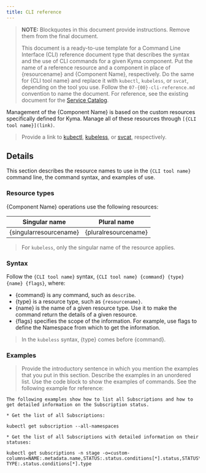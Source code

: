 ```yaml
---
title: CLI reference
---
```


>**NOTE:** Blockquotes in this document provide instructions. Remove them from the final document.
>
> This document is a ready-to-use template for a Command Line Interface (CLI) reference document type that describes the syntax and the use of CLI commands for a given Kyma component. Put the name of a reference resource and a component in place of {resourcename} and {Component Name}, respectively. Do the same for {CLI tool name} and replace it with `kubectl`, `kubeless`, or `svcat`, depending on the tool you use. Follow the `07-{00}-cli-reference.md` convention to name the document.
For reference, see the existing document for the [Service Catalog](https://kyma-project.io/docs/components/service-catalog/#cli-reference-cli-reference).

Management of the {Component Name} is based on the custom resources specifically defined for Kyma. Manage all of these resources through `[{CLI tool name}](link)`.

> Provide a link to [kubectl](https://kubernetes.io/docs/reference/kubectl/overview/), [kubeless](https://kubeless.io/docs/quick-start/), or [svcat](https://github.com/kubernetes-incubator/service-catalog/blob/master/docs/cli.md), respectively.

## Details

This section describes the resource names to use in the `{CLI tool name}` command line, the command syntax, and examples of use.

### Resource types

{Component Name} operations use the following resources:

| Singular name  | Plural name  |
| -------------------- |-------------------|
| {singularresourcename} | {pluralresourcename} |

> For `kubeless`, only the singular name of the resource applies.

### Syntax

Follow the `{CLI tool name}` syntax, `{CLI tool name} {command} {type} {name} {flags}`, where:

* {command} is any command, such as `describe`.
* {type} is a resource type, such as `{resourcename}`.
* {name} is the name of a given resource type. Use it to make the command return the details of a given resource.
* {flags} specifies the scope of the information. For example, use flags to define the Namespace from which to get the information.

> In the `kubeless` syntax, {type} comes before {command}.

### Examples

> Provide the introductory sentence in which you mention the examples that you put in this section. Describe the examples in an unordered list. Use the code block to show the examples of commands. See the following example for reference:

```
The following examples show how to list all Subscriptions and how to get detailed information on the Subscription status.

* Get the list of all Subscriptions:

kubectl get subscription --all-namespaces

* Get the list of all Subscriptions with detailed information on their statuses:

kubectl get subscriptions -n stage -o=custom-columns=NAME:.metadata.name,STATUS:.status.conditions[*].status,STATUS\ TYPE:.status.conditions[*].type

```
